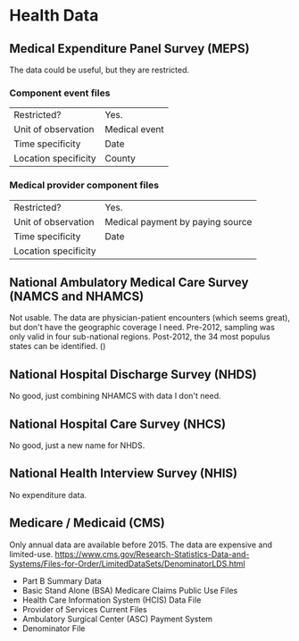 

# Health Data

## Medical Expenditure Panel Survey (MEPS)

The data could be useful, but they are restricted.

### Component event files
|||
|------|-----|
|Restricted? | Yes.
|Unit of observation| Medical event
|Time specificity| Date
|Location specificity| County

### Medical provider component files
|||
|------|-----|
|Restricted? | Yes.
|Unit of observation| Medical payment by paying source
|Time specificity| Date
|Location specificity|

## National Ambulatory Medical Care Survey (NAMCS and NHAMCS)
Not usable. The data are physician-patient encounters (which seems great), but don't have the geographic coverage I need.
Pre-2012, sampling was only valid in four sub-national regions.
Post-2012, the 34 most populus states can be identified. ()

##  National Hospital Discharge Survey (NHDS)
No good, just combining NHAMCS with data I don't need.

## National Hospital Care Survey (NHCS)
No good, just a new name for NHDS.

## National Health Interview Survey (NHIS)
No expenditure data.

## Medicare / Medicaid (CMS)
Only annual data are available before 2015. The data are expensive and limited-use.
https://www.cms.gov/Research-Statistics-Data-and-Systems/Files-for-Order/LimitedDataSets/DenominatorLDS.html
- Part B Summary Data
- Basic Stand Alone (BSA) Medicare Claims Public Use Files
- Health Care Information System (HCIS) Data File
- Provider of Services Current Files
- Ambulatory Surgical Center (ASC) Payment System
- Denominator File
